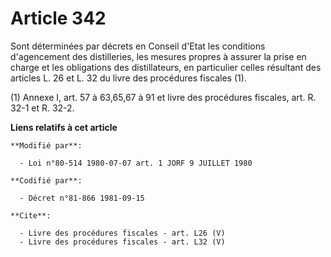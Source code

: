 # Article 342

Sont déterminées par décrets en Conseil d'Etat les conditions d'agencement des distilleries, les mesures propres à assurer la
prise en charge et les obligations des distillateurs, en particulier celles résultant des articles L. 26 et L. 32 du livre
des procédures fiscales (1). 

(1) Annexe I, art. 57 à 63,65,67 à 91 et livre des procédures fiscales, art. R. 32-1 et R. 32-2.

**Liens relatifs à cet article**

	**Modifié par**:

	  - Loi n°80-514 1980-07-07 art. 1 JORF 9 JUILLET 1980

	**Codifié par**:

	  - Décret n°81-866 1981-09-15

	**Cite**:

	  - Livre des procédures fiscales - art. L26 (V)
	  - Livre des procédures fiscales - art. L32 (V)
